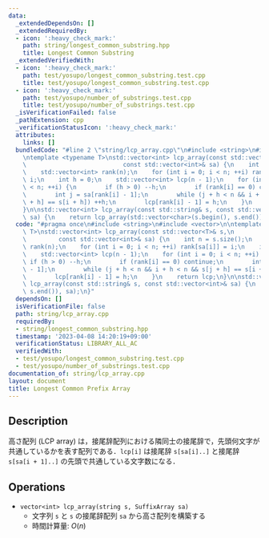 ```yaml
---
data:
  _extendedDependsOn: []
  _extendedRequiredBy:
  - icon: ':heavy_check_mark:'
    path: string/longest_common_substring.hpp
    title: Longest Common Substring
  _extendedVerifiedWith:
  - icon: ':heavy_check_mark:'
    path: test/yosupo/longest_common_substring.test.cpp
    title: test/yosupo/longest_common_substring.test.cpp
  - icon: ':heavy_check_mark:'
    path: test/yosupo/number_of_substrings.test.cpp
    title: test/yosupo/number_of_substrings.test.cpp
  _isVerificationFailed: false
  _pathExtension: cpp
  _verificationStatusIcon: ':heavy_check_mark:'
  attributes:
    links: []
  bundledCode: "#line 2 \"string/lcp_array.cpp\"\n#include <string>\n#include <vector>\n\
    \ntemplate <typename T>\nstd::vector<int> lcp_array(const std::vector<T>& s,\n\
    \                           const std::vector<int>& sa) {\n    int n = s.size();\n\
    \    std::vector<int> rank(n);\n    for (int i = 0; i < n; ++i) rank[sa[i]] =\
    \ i;\n    int h = 0;\n    std::vector<int> lcp(n - 1);\n    for (int i = 0; i\
    \ < n; ++i) {\n        if (h > 0) --h;\n        if (rank[i] == 0) continue;\n\
    \        int j = sa[rank[i] - 1];\n        while (j + h < n && i + h < n && s[j\
    \ + h] == s[i + h]) ++h;\n        lcp[rank[i] - 1] = h;\n    }\n    return lcp;\n\
    }\n\nstd::vector<int> lcp_array(const std::string& s, const std::vector<int>&\
    \ sa) {\n    return lcp_array(std::vector<char>(s.begin(), s.end()), sa);\n}\n"
  code: "#pragma once\n#include <string>\n#include <vector>\n\ntemplate <typename\
    \ T>\nstd::vector<int> lcp_array(const std::vector<T>& s,\n                  \
    \         const std::vector<int>& sa) {\n    int n = s.size();\n    std::vector<int>\
    \ rank(n);\n    for (int i = 0; i < n; ++i) rank[sa[i]] = i;\n    int h = 0;\n\
    \    std::vector<int> lcp(n - 1);\n    for (int i = 0; i < n; ++i) {\n       \
    \ if (h > 0) --h;\n        if (rank[i] == 0) continue;\n        int j = sa[rank[i]\
    \ - 1];\n        while (j + h < n && i + h < n && s[j + h] == s[i + h]) ++h;\n\
    \        lcp[rank[i] - 1] = h;\n    }\n    return lcp;\n}\n\nstd::vector<int>\
    \ lcp_array(const std::string& s, const std::vector<int>& sa) {\n    return lcp_array(std::vector<char>(s.begin(),\
    \ s.end()), sa);\n}"
  dependsOn: []
  isVerificationFile: false
  path: string/lcp_array.cpp
  requiredBy:
  - string/longest_common_substring.hpp
  timestamp: '2023-04-08 14:20:19+09:00'
  verificationStatus: LIBRARY_ALL_AC
  verifiedWith:
  - test/yosupo/longest_common_substring.test.cpp
  - test/yosupo/number_of_substrings.test.cpp
documentation_of: string/lcp_array.cpp
layout: document
title: Longest Common Prefix Array
---
```


## Description

高さ配列 (LCP array) は，接尾辞配列における隣同士の接尾辞で，先頭何文字が共通しているかを表す配列である．`lcp[i]` は接尾辞 `s[sa[i]..]` と接尾辞 `s[sa[i + 1]..]` の先頭で共通している文字数になる．

## Operations

- `vector<int> lcp_array(string s, SuffixArray sa)`
    - 文字列 `s` と `s` の接尾辞配列 `sa` から高さ配列を構築する
    - 時間計算量: $O(n)$